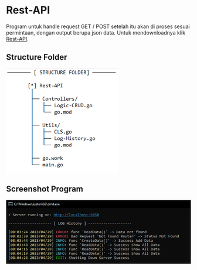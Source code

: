 # Rest-API
Program untuk handle request GET / POST setelah itu akan di proses sesuai permintaan, dengan output berupa json data.
Untuk mendownloadnya klik [Rest-API](https://github.com/syauqqii/Popular-Programming-Technology/tree/main/Nomor%203%20-%20Rest%20API/Rest-API).

## Structure Folder
<img src="structure.png">

## Screenshot Program
<img src="output.png">
